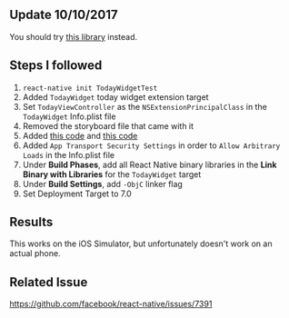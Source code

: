 ## Update 10/10/2017
You should try [this library](https://github.com/matejkriz/react-native-today-widget) instead.

## Steps I followed

1. `react-native init TodayWidgetTest`
2. Added `TodayWidget` today widget extension target
3. Set `TodayViewController` as the `NSExtensionPrincipalClass` in the `TodayWidget` Info.plist file
4. Removed the storyboard file that came with it 
5. Added [this code](https://github.com/rclai/React-Native-Today-Widget/blob/master/ios/TodayWidget/TodayViewController.m#L19-L34) and [this code](https://github.com/rclai/React-Native-Today-Widget/blob/8ada7f4c3b893825649c960d1e5c0b872323a845/index.ios.js#L66)
6. Added `App Transport Security Settings` in order to `Allow Arbitrary Loads` in the Info.plist file
7. Under __Build Phases__, add all React Native binary libraries in the __Link Binary with Libraries__ for the `TodayWidget` target
8. Under __Build Settings__, add `-ObjC` linker flag
9. Set Deployment Target to 7.0

## Results

This works on the iOS Simulator, but unfortunately doesn't work on an actual phone.

## Related Issue

https://github.com/facebook/react-native/issues/7391
